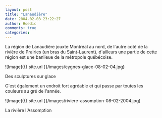 ```yaml
---
layout: post
title: "Lanaudière"
date: 2004-02-08 23:22:27
author: Hoedic
comments: true
categories: 
---
```



La région de Lanaudière jouxte Montréal au nord, de l'autre coté de la rivière de Prairies (un bras du Saint-Laurent), d'ailleurs une partie de cette région est une banlieue de la métropole québécoise.

![Image]({{ site.url }}/images/cygnes-glace-08-02-04.jpg)
<div class="photoattrib">Des sculptures sur glace</div>



C'est également un endroit fort agréable et qui passe par toutes les couleurs au gré de l'année.

![Image]({{ site.url }}/images/riviere-assomption-08-02-2004.jpg)
<div class="photoattrib">La rivière l'Assomption</div>

